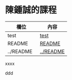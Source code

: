 # 陳鍾誠的課程

欄位       |  內容
----------|----------------------------
test    | [test](test.md)
README    | [README](README.md)
../README    | [../README](../README.md)

xxxx

ddd


